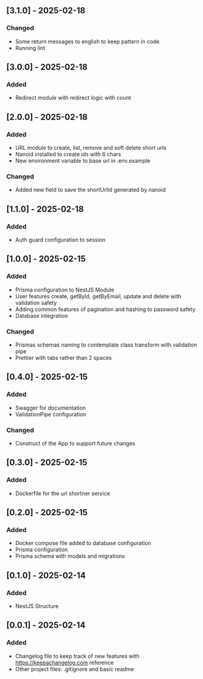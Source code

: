 ## [3.1.0] - 2025-02-18

### Changed

- Some return messages to english to keep pattern in code
- Running lint

## [3.0.0] - 2025-02-18

### Added

- Redirect module with redirect logic with count

## [2.0.0] - 2025-02-18

### Added

- URL module to create, list, remove and soft delete short urls
- Nanoid installed to create ids with 6 chars
- New environment variable to base url in .env.example

### Changed

- Added new field to save the shortUrlId generated by nanoid

## [1.1.0] - 2025-02-18

### Added

- Auth guard configuration to session

## [1.0.0] - 2025-02-15

### Added

- Prisma configuration to NestJS Module
- User features create, getById, getByEmail, update and delete with validation safety
- Adding common features of pagination and hashing to password safety
- Database integration

### Changed

- Prismas schemas naming to contemplate class transform with validation pipe
- Prettier with tabs rather than 2 spaces

## [0.4.0] - 2025-02-15

### Added

- Swagger for documentation
- ValidationPipe configuration

### Changed

- Construct of the App to support future changes

## [0.3.0] - 2025-02-15

### Added

- Dockerfile for the url shortner service

## [0.2.0] - 2025-02-15

### Added

- Docker compose file added to database configuration
- Prisma configuration
- Prisma schema with models and migrations

## [0.1.0] - 2025-02-14

### Added

- NestJS Structure

## [0.0.1] - 2025-02-14

### Added

- Changelog file to keep track of new features with https://keepachangelog.com reference
- Other project files: .gitignore and basic readme

